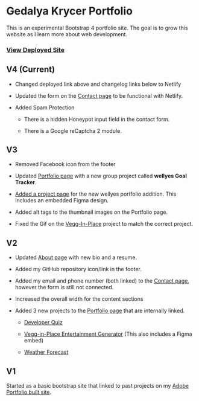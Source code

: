 # Gedalya Krycer Portfolio
This is an experimental Bootstrap 4 portfolio site. The goal is to grow this website as I learn more about web development. 

### [View Deployed Site](practical-neumann-1924c6.netlify.app)


## V4 (Current)
* Changed deployed link above and changelog links below to Netlify

* Updated the form on the [Contact page](https://practical-neumann-1924c6.netlify.app/contact.html) to be functional with Netlify.

* Added Spam Protection 
    * There is a hidden Honeypot input field in the contact form.

    * There is a Google reCaptcha 2 module.  


## V3
* Removed Facebook icon from the footer

* Updated [Portfolio page](https://practical-neumann-1924c6.netlify.app/portfolio.html) with a new group project called **wellyes Goal Tracker**.

* [Added a project page](https://practical-neumann-1924c6.netlify.app/projects/wellyes-goal-tracker.html) for the new wellyes portfolio addition. This includes an embedded Figma design.

* Added alt tags to the thumbnail images on the Portfolio page.

* Fixed the Gif on the [Vegg-In-Place](https://practical-neumann-1924c6.netlify.app/projects/vegg-in-place.html) project to match the correct project. 



## V2
* Updated [About page](https://practical-neumann-1924c6.netlify.app/index.html) with new bio and a resume.

* Added my GitHub repository icon/link in the footer. 

* Added my email and phone number (both linked) to the [Contact page](https://practical-neumann-1924c6.netlify.app/contact.html), however the form is still not connected. 

* Increased the overall width for the content sections

* Added 3 new projects to the [Portfolio page](https://practical-neumann-1924c6.netlify.app/portfolio.html) that are internally linked.

    * [Developer Quiz](https://practical-neumann-1924c6.netlify.app/projects/developer-quiz.html)

    * [Vegg-in-Place Entertainment Generator](https://practical-neumann-1924c6.netlify.app/projects/vegg-in-place.html) (This also includes a Figma embed)

    * [Weather Forecast](https://practical-neumann-1924c6.netlify.app/projects/weather-forecast.html)



## V1
Started as a basic bootstrap site that linked to past projects on my [Adobe Portfolio built site](https://gedalyakrycer.com/). 